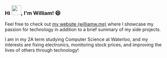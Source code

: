 ### Hi <img src="https://raw.githubusercontent.com/iampavangandhi/iampavangandhi/master/gifs/Hi.gif" width="30px">, I'm William! 😄

Feel free to check out [my website (williamw.me)](https://williamuw.github.io "My Personal Website") where I showcase my passion for technology in addition to a brief summary of my side projects.

I am in my 2A term studying Computer Science at Waterloo, and my interests are fixing electronics, monitoring stock prices, and improving the lives of others through technology!

<!--
**WilliamUW/WilliamUW** is a ✨ _special_ ✨ repository because its `README.md` (this file) appears on your GitHub profile.

[![williamuw's GitHub stats](https://github-readme-stats.vercel.app/api?username=williamuw)](https://github.com/williamuw/github-readme-stats)


Here are some ideas to get you started:

- 🔭 I’m currently working on ...
- 🌱 I’m currently learning ...
- 👯 I’m looking to collaborate on ...
- 🤔 I’m looking for help with ...
- 💬 Ask me about ...
- 📫 How to reach me: ...
- 😄 Pronouns: ...
- ⚡ Fun fact: ...
-->

